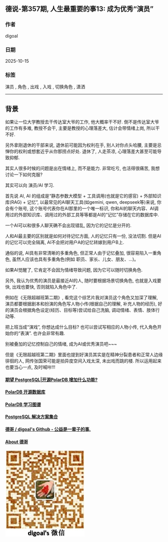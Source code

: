 ## 德说-第357期, 人生最重要的事13: 成为优秀“演员”    
                                            
### 作者                                            
digoal                                            
                                            
### 日期                                            
2025-10-15                                          
                                            
### 标签                                            
演员 , 角色 , 出戏 , 入戏 , 切换角色 , 潇洒     
                                            
----                                            
                                            
## 背景   
如果让一位大学教授去干传达室大爷的工作, 他大概率干不好. 倒不是传达室大爷的工作有多难, 教授不会干, 主要是教授的心理落差大, 估计会带情绪上岗, 所以干不好.  
  
另外拿刚退休的干部来说, 退休前可能因为权利在手, 别人对你点头哈腰, 主要是忌惮你的权利或想套近乎从你那捞点好处. 退休了, 人走茶凉, 心理落差大甚至可能导致抑郁.  
  
其实人很多时候的问题是出在情绪上, 而不是能力. 非常吃亏, 也活得很痛苦, 我想讨论一下如何克服?    
  
其实可以向 演员/AI 学习.    
  
首先说 AI, AI 的组成是“静态参数大模型 + 工具调用(也就是它的感官) + 外部知识库(RAG) + 记忆”, 以最常见的AI聊天工具(如gemini, qwen, deepseek等)来说, 你会有个账号, 这个账号代表你在AI那里的一个唯一标识, 你和AI的聊天内容、AI调用过的外部知识库、调用过的外部工具等等都是AI的“记忆”存储在它的数据库中.   
  
一个AI可以和很多人聊天确不会出现错乱, 因为它的记忆是分开的.  
  
人和AI最主要的区别就是如何对待记忆方面, 人的记忆只有一份, 没法切割. 但是AI的记忆可以完全隔离, AI不会把对用户A的记忆转嫁到用户B上.    
  
通俗的说, AI具有非常清晰的多重角色, 但正常人由于记忆叠加, 很容易陷入一重角色, 虽然人应该也具有多重角色(例如 职员、家长、儿女、朋友、...)。  
  
如果AI觉醒了, 它肯定不会因为情绪导致问题, 因为它可以随时切换角色.   
  
另外, 我认为优秀的演员是最接近AI的人, 随时要根据场景切换角色, 也就是入戏要快, 出戏也要快, 否则就陷入角色中了.  
  
例如在《无限超越班第二期》, 看完这个综艺片我对演员这个角色又加深了理解, 演员都要根据剧本和扮演的角色写人物小传(根据自己的理解, 补充人物的经历), 好的演员会根据角色设定(经历、目标等)尝试给自己洗脑, 调动情绪、表情、肢体行动等.    
  
把上班当成“演戏”, 你想达成什么目标? 也可以尝试写相应的人物小传, 代入角色开始你的“表演”. 也许会非常有趣.    
  
别被叠加的记忆控制自己的情绪, 成为AI或优秀演员吧~~~   
  
但是《无限超越班第二期》里面也提到好演员其实是在精神分裂患者和正常人边缘徘徊的人, 网传张国荣可能是拍异度空间入戏太深, 未出戏而跳的楼. 所以运用起来也要当心一点, 及时喊咔!!!  
  
  
#### [期望 PostgreSQL|开源PolarDB 增加什么功能?](https://github.com/digoal/blog/issues/76 "269ac3d1c492e938c0191101c7238216")
  
  
#### [PolarDB 开源数据库](https://openpolardb.com/home "57258f76c37864c6e6d23383d05714ea")
  
  
#### [PolarDB 学习图谱](https://www.aliyun.com/database/openpolardb/activity "8642f60e04ed0c814bf9cb9677976bd4")
  
  
#### [PostgreSQL 解决方案集合](../201706/20170601_02.md "40cff096e9ed7122c512b35d8561d9c8")
  
  
#### [德哥 / digoal's Github - 公益是一辈子的事.](https://github.com/digoal/blog/blob/master/README.md "22709685feb7cab07d30f30387f0a9ae")
  
  
#### [About 德哥](https://github.com/digoal/blog/blob/master/me/readme.md "a37735981e7704886ffd590565582dd0")
  
  
![digoal's wechat](../pic/digoal_weixin.jpg "f7ad92eeba24523fd47a6e1a0e691b59")
  
